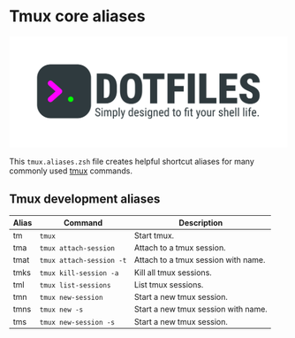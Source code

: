 # Tmux core aliases

![Banner representing the Dotfiles Library](/assets/dotfiles.svg)

This `tmux.aliases.zsh` file creates helpful shortcut aliases for many
commonly used [tmux](https://github.com/tmux/tmux/wiki) commands.

## Tmux development aliases

| Alias | Command | Description |
| ----- | ----- | ----- |
| tm |`tmux` | Start tmux. |
| tma |`tmux attach-session` | Attach to a tmux session. |
| tmat |`tmux attach-session -t` | Attach to a tmux session with name. |
| tmks |`tmux kill-session -a` | Kill all tmux sessions. |
| tml |`tmux list-sessions` | List tmux sessions. |
| tmn |`tmux new-session` | Start a new tmux session. |
| tmns |`tmux new -s` | Start a new tmux session with name. |
| tms |`tmux new-session -s` | Start a new tmux session. |
